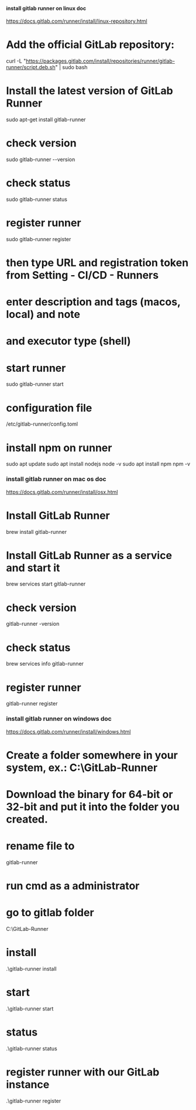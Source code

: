 #### install gitlab runner on linux doc
https://docs.gitlab.com/runner/install/linux-repository.html

# Add the official GitLab repository:
curl -L "https://packages.gitlab.com/install/repositories/runner/gitlab-runner/script.deb.sh" | sudo bash

# Install the latest version of GitLab Runner
sudo apt-get install gitlab-runner

# check version
sudo gitlab-runner --version

# check status
sudo gitlab-runner status

# register runner
sudo gitlab-runner register

# then type URL and registration token from Setting - CI/CD - Runners
# enter description and tags (macos, local) and note
# and executor type (shell)

# start runner
sudo gitlab-runner start

# configuration file
/etc/gitlab-runner/config.toml

# install npm on runner
sudo apt update
sudo apt install nodejs
node -v
sudo apt install npm
npm -v


### install gitlab runner on mac os doc
https://docs.gitlab.com/runner/install/osx.html

# Install GitLab Runner
brew install gitlab-runner

# Install GitLab Runner as a service and start it
brew services start gitlab-runner

# check version
gitlab-runner -version

# check status
brew services info gitlab-runner

# register runner
gitlab-runner register


### install gitlab runner on windows doc
https://docs.gitlab.com/runner/install/windows.html

# Create a folder somewhere in your system, ex.: C:\GitLab-Runner

# Download the binary for 64-bit or 32-bit and put it into the folder you created.

# rename file to
gitlab-runner

# run cmd as a administrator

# go to gitlab folder
C:\GitLab-Runner

# install
.\gitlab-runner install

# start
.\gitlab-runner start

# status
.\gitlab-runner status

# register runner with our GitLab instance
.\gitlab-runner register

